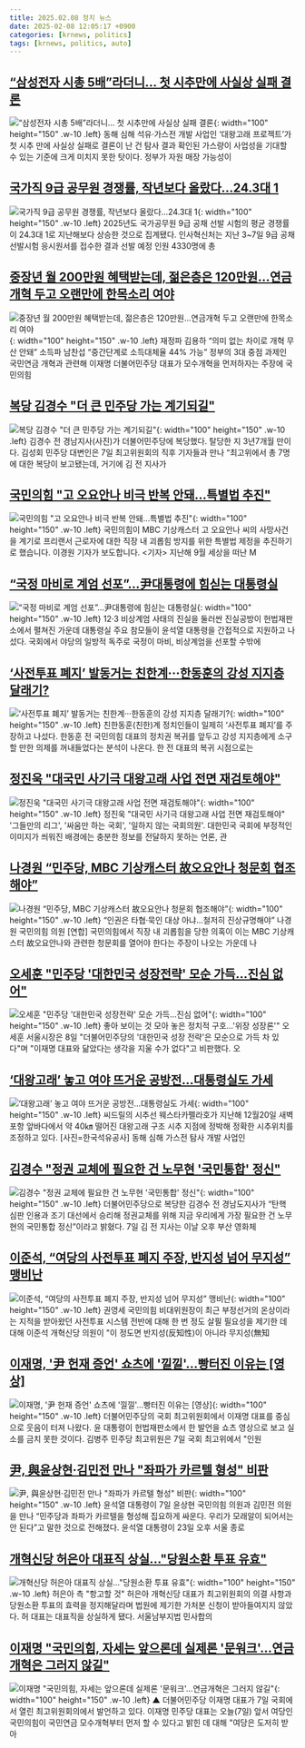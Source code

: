 ```yaml
---
title: 2025.02.08 정치 뉴스
date: 2025-02-08 12:05:17 +0900
categories: [krnews, politics]
tags: [krnews, politics, auto]
---
```

## [“삼성전자 시총 5배”라더니… 첫 시추만에 사실상 실패 결론](https://n.news.naver.com/mnews/article/020/0003613800)

![“삼성전자 시총 5배”라더니… 첫 시추만에 사실상 실패 결론](https://mimgnews.pstatic.net/image/origin/020/2025/02/07/3613800.jpg?type=nf220_150){: width="100" height="150" .w-10 .left}
동해 심해 석유·가스전 개발 사업인 ‘대왕고래 프로젝트’가 첫 시추 만에 사실상 실패로 결론이 난 건 탐사 결과 확인된 가스량이 사업성을 기대할 수 있는 기준에 크게 미치지 못한 탓이다. 정부가 자원 매장 가능성이

## [국가직 9급 공무원 경쟁률, 작년보다 올랐다…24.3대 1](https://n.news.naver.com/mnews/article/003/0013054664)

![국가직 9급 공무원 경쟁률, 작년보다 올랐다…24.3대 1](https://mimgnews.pstatic.net/image/origin/003/2025/02/08/13054664.jpg?type=nf220_150){: width="100" height="150" .w-10 .left}
2025년도 국가공무원 9급 공채 선발 시험의 평균 경쟁률이 24.3대 1로 지난해보다 상승한 것으로 집계됐다. 인사혁신처는 지난 3~7일 9급 공채 선발시험 응시원서를 접수한 결과 선발 예정 인원 4330명에 총

## [중장년 월 200만원 혜택받는데, 젊은층은 120만원...연금개혁 두고 오랜만에 한목소리 여야](https://n.news.naver.com/mnews/article/009/0005440505)

![중장년 월 200만원 혜택받는데, 젊은층은 120만원...연금개혁 두고 오랜만에 한목소리 여야](https://mimgnews.pstatic.net/image/origin/009/2025/02/08/5440505.jpg?type=nf220_150){: width="100" height="150" .w-10 .left}
재정파 김용하 “의미 없는 차이로 개혁 무산 안돼” 소득파 남찬섭 “중간단계로 소득대체율 44% 가능” 정부의 3대 중점 과제인 국민연금 개혁과 관련해 이재명 더불어민주당 대표가 모수개혁을 먼저하자는 주장에 국민의힘

## [복당 김경수 "더 큰 민주당 가는 계기되길"](https://n.news.naver.com/mnews/article/015/0005091272)

![복당 김경수 "더 큰 민주당 가는 계기되길"](https://mimgnews.pstatic.net/image/origin/015/2025/02/07/5091272.jpg?type=nf220_150){: width="100" height="150" .w-10 .left}
김경수 전 경남지사(사진)가 더불어민주당에 복당했다. 탈당한 지 3년7개월 만이다. 김성회 민주당 대변인은 7일 최고위원회의 직후 기자들과 만나 “최고위에서 총 7명에 대한 복당이 보고됐는데, 거기에 김 전 지사가

## [국민의힘 "고 오요안나 비극 반복 안돼…특별법 추진"](https://n.news.naver.com/mnews/article/055/0001229740)

![국민의힘 "고 오요안나 비극 반복 안돼…특별법 추진"](https://mimgnews.pstatic.net/image/origin/055/2025/02/07/1229740.jpg?type=nf220_150){: width="100" height="150" .w-10 .left}
국민의힘이 MBC 기상캐스터 고 오요안나 씨의 사망사건을 계기로 프리랜서 근로자에 대한 직장 내 괴롭힘 방지를 위한 특별법 제정을 추진하기로 했습니다. 이경원 기자가 보도합니다. <기자> 지난해 9월 세상을 떠난 M

## [“국정 마비로 계엄 선포”…尹대통령에 힘싣는 대통령실](https://n.news.naver.com/mnews/article/018/0005938638)

![“국정 마비로 계엄 선포”…尹대통령에 힘싣는 대통령실](https://mimgnews.pstatic.net/image/origin/018/2025/02/07/5938638.jpg?type=nf220_150){: width="100" height="150" .w-10 .left}
12·3 비상계엄 사태의 진실을 둘러싼 진실공방이 헌법재판소에서 펼쳐진 가운데 대통령실 주요 참모들이 윤석열 대통령을 간접적으로 지원하고 나섰다. 국회에서 야당의 일방적 독주로 국정이 마비, 비상계엄을 선포할 수밖에

## [‘사전투표 폐지’ 발동거는 친한계···한동훈의 강성 지지층 달래기?](https://n.news.naver.com/mnews/article/032/0003349610)

![‘사전투표 폐지’ 발동거는 친한계···한동훈의 강성 지지층 달래기?](https://mimgnews.pstatic.net/image/origin/032/2025/02/07/3349610.jpg?type=nf220_150){: width="100" height="150" .w-10 .left}
친한동훈(친한)계 정치인들이 일제히 ‘사전투표 폐지’를 주장하고 나섰다. 한동훈 전 국민의힘 대표의 정치권 복귀를 앞두고 강성 지지층에게 소구할 만한 의제를 꺼내들었다는 분석이 나온다. 한 전 대표의 복귀 시점으로는

## [정진욱 "대국민 사기극 대왕고래 사업 전면 재검토해야"](https://n.news.naver.com/mnews/article/660/0000078908)

![정진욱 "대국민 사기극 대왕고래 사업 전면 재검토해야"](https://mimgnews.pstatic.net/image/origin/660/2025/02/07/78908.jpg?type=nf220_150){: width="100" height="150" .w-10 .left}
정진욱 "대국민 사기극 대왕고래 사업 전면 재검토해야" '그들만의 리그', '싸움만 하는 국회', '일하지 않는 국회의원'. 대한민국 국회에 부정적인 이미지가 씌워진 배경에는 충분한 정보를 전달하지 못하는 언론, 관

## [나경원 “민주당, MBC 기상캐스터 故오요안나 청문회 협조해야”](https://n.news.naver.com/mnews/article/016/0002425257)

![나경원 “민주당, MBC 기상캐스터 故오요안나 청문회 협조해야”](https://mimgnews.pstatic.net/image/origin/016/2025/02/07/2425257.jpg?type=nf220_150){: width="100" height="150" .w-10 .left}
“인권은 타협·묵인 대상 아냐…철저히 진상규명해야” 나경원 국민의힘 의원 [연합] 국민의힘에서 직장 내 괴롭힘을 당한 의혹이 이는 MBC 기상캐스터 故오요안나와 관련한 청문회를 열어야 한다는 주장이 나오는 가운데 나

## [오세훈 "민주당 '대한민국 성장전략' 모순 가득…진심 없어"](https://n.news.naver.com/mnews/article/001/0015199293)

![오세훈 "민주당 '대한민국 성장전략' 모순 가득…진심 없어"](https://mimgnews.pstatic.net/image/origin/001/2025/02/08/15199293.jpg?type=nf220_150){: width="100" height="150" .w-10 .left}
좋아 보이는 것 모아 놓은 정치적 구호…'위장 성장론'" 오세훈 서울시장은 8일 "더불어민주당의 '대한민국 성장 전략'은 모순으로 가득 차 있다"며 "이재명 대표와 닮았다는 생각을 지울 수가 없다"고 비판했다. 오

## [‘대왕고래’ 놓고 여야 뜨거운 공방전…대통령실도 가세](https://n.news.naver.com/mnews/article/016/0002425784)

![‘대왕고래’ 놓고 여야 뜨거운 공방전…대통령실도 가세](https://mimgnews.pstatic.net/image/origin/016/2025/02/08/2425784.jpg?type=nf220_150){: width="100" height="150" .w-10 .left}
씨드릴의 시추선 웨스타카펠라호가 지난해 12월20일 새벽 포항 앞바다에서 약 40㎞ 떨어진 대왕고래 구조 시추 지점에 정박해 정확한 시추위치를 조정하고 있다. [사진=한국석유공사] 동해 심해 가스전 탐사 개발 사업인

## [김경수 "정권 교체에 필요한 건 노무현 '국민통합' 정신"](https://n.news.naver.com/mnews/article/018/0005938980)

![김경수 "정권 교체에 필요한 건 노무현 '국민통합' 정신"](https://mimgnews.pstatic.net/image/origin/018/2025/02/07/5938980.jpg?type=nf220_150){: width="100" height="150" .w-10 .left}
더불어민주당으로 복당한 김경수 전 경남도지사가 “탄핵 심판 인용과 조기 대선에서 승리해 정권교체를 위해 지금 우리에게 가장 필요한 건 노무현의 국민통합 정신”이라고 밝혔다. 7일 김 전 지사는 이날 오후 부산 영화체

## [이준석, “여당의 사전투표 폐지 주장, 반지성 넘어 무지성” 맹비난](https://n.news.naver.com/mnews/article/021/0002688615)

![이준석, “여당의 사전투표 폐지 주장, 반지성 넘어 무지성” 맹비난](https://mimgnews.pstatic.net/image/origin/021/2025/02/07/2688615.jpg?type=nf220_150){: width="100" height="150" .w-10 .left}
권영세 국민의힘 비대위원장이 최근 부정선거의 온상이라는 지적을 받아왔던 사전투표 시스템 전반에 대해 한 번 정도 살필 필요성을 제기한 데 대해 이준석 개혁신당 의원이 "이 정도면 반지성(反知性)이 아니라 무지성(無知

## [이재명, '尹 헌재 증언' 쇼츠에 '낄낄'…빵터진 이유는 [영상]](https://n.news.naver.com/mnews/article/015/0005091363)

![이재명, '尹 헌재 증언' 쇼츠에 '낄낄'…빵터진 이유는 [영상]](https://mimgnews.pstatic.net/image/origin/015/2025/02/07/5091363.jpg?type=nf220_150){: width="100" height="150" .w-10 .left}
더불어민주당의 국회 최고위원회에서 이재명 대표를 중심으로 웃음이 터져 나왔다. 윤 대통령이 헌법재판소에서 한 발언을 쇼츠 영상으로 보고 실소를 금치 못한 것이다. 김병주 민주당 최고위원은 7일 국회 최고위에서 "인원

## [尹, 與윤상현·김민전 만나 "좌파가 카르텔 형성" 비판](https://n.news.naver.com/mnews/article/018/0005938716)

![尹, 與윤상현·김민전 만나 "좌파가 카르텔 형성" 비판](https://mimgnews.pstatic.net/image/origin/018/2025/02/07/5938716.jpg?type=nf220_150){: width="100" height="150" .w-10 .left}
윤석열 대통령이 7일 윤상현 국민의힘 의원과 김민전 의원을 만나 “민주당과 좌파가 카르텔을 형성해 집요하게 싸운다. 우리가 모래알이 되어서는 안 된다”고 말한 것으로 전해졌다. 윤석열 대통령이 23일 오후 서울 종로

## [개혁신당 허은아 대표직 상실…"당원소환 투표 유효"](https://n.news.naver.com/mnews/article/629/0000362739)

![개혁신당 허은아 대표직 상실…"당원소환 투표 유효"](https://mimgnews.pstatic.net/image/origin/629/2025/02/07/362739.jpg?type=nf220_150){: width="100" height="150" .w-10 .left}
허은아 측 "항고할 것" 허은아 개혁신당 대표가 최고위원회의 의결 사항과 당원소환 투표의 효력을 정지해달라며 법원에 제기한 가처분 신청이 받아들여지지 않았다. 허 대표는 대표직을 상실하게 됐다. 서울남부지법 민사합의

## [이재명 "국민의힘, 자세는 앞으론데 실제론 '문워크'…연금개혁은 그러지 않길"](https://n.news.naver.com/mnews/article/055/0001229627)

![이재명 "국민의힘, 자세는 앞으론데 실제론 '문워크'…연금개혁은 그러지 않길"](https://mimgnews.pstatic.net/image/origin/055/2025/02/07/1229627.jpg?type=nf220_150){: width="100" height="150" .w-10 .left}
▲ 더불어민주당 이재명 대표가 7일 국회에서 열린 최고위원회의에서 발언하고 있다. 이재명 민주당 대표는 오늘(7일) 앞서 여당인 국민의힘이 국민연금 모수개혁부터 먼저 할 수 있다고 밝힌 데 대해 "여당은 도저히 받아

